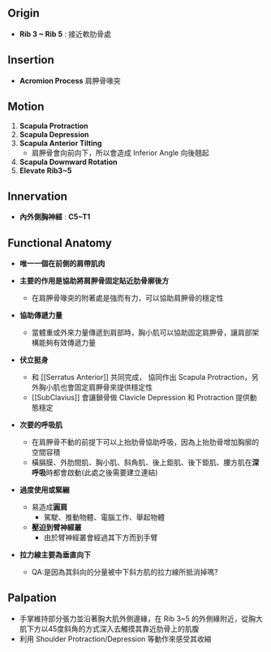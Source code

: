 ## Origin
* **Rib 3 ~ Rib 5** : 接近軟肋骨處  

## Insertion
* **Acromion Process** 肩胛骨喙突  

## Motion
1. **Scapula Protraction**
2. **Scapula Depression**
3. **Scapula Anterior Tilting**
    * 肩胛骨會向前向下，所以會造成 Inferior Angle 向後翹起
4. **Scapula Downward Rotation**
5. **Elevate Rib3~5**  

## Innervation
* **內外側胸神經** : **C5~T1**  

## Functional Anatomy
* **唯一一個在前側的肩帶肌肉**  

* **主要的作用是協助將肩胛骨固定貼近肋骨廓後方**
    * 在肩胛骨喙突的附著處是強而有力，可以協助肩胛骨的穩定性  

* **協助傳遞力量**
    * 當體重或外來力量傳遞到肩部時，胸小肌可以協助固定肩胛骨，讓肩部架構能夠有效傳遞力量  

* **伏立挺身**
    * 和 [[Serratus Anterior]] 共同完成， 協同作出 Scapula Protraction，另外胸小肌也會固定肩胛骨來提供穩定性
    * [[SubClavius]] 會讓鎖骨做 Clavicle Depression 和 Protraction 提供動態穩定  

* **次要的呼吸肌**
    * 在肩胛骨不動的前提下可以上抬肋骨協助呼吸，因為上抬肋骨增加胸廓的空間容積
    * 橫膈膜、外肋間肌、胸小肌、斜角肌、後上鉅肌、後下鉅肌、腰方肌在**深呼吸**時都會啟動(此處之後需要建立連結)  

* **過度使用或緊繃**
    * 易造成**圓肩**
        * 駕駛、推動物體、電腦工作、舉起物體
    * **壓迫到臂神經叢**
        * 由於臂神經叢會經過其下方而到手臂  

* **拉力線主要為垂直向下**
    * QA:是因為其斜向的分量被中下斜方肌的拉力線所抵消掉嗎?

## Palpation
* 手掌維持部分張力並沿著胸大肌外側邊緣，在 Rib 3~5 的外側緣附近，從胸大肌下方以45度斜角的方式深入去觸摸其靠近肋骨上的肌腹
* 利用 Shoulder Protraction/Depression 等動作來感受其收縮
